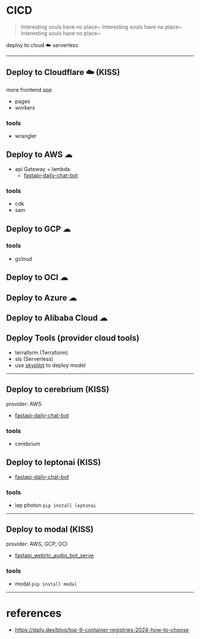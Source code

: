 # CICD

> Interesting souls have no place~
> Interesting souls have no place~
> Interesting souls have no place~

deploy to cloud ☁️ serverless 

---
## Deploy to Cloudflare ☁️ (KISS)
more frontend app
- pages
- workers
### tools
- wrangler

## Deploy to AWS ☁
- api Gateway + lambda
  - [fastapi-daily-chat-bot](https://github.com/ai-bot-pro/chat-bot/tree/feat/deploy/deploy/aws/fastapi-daily-chat-bot)
### tools
- cdk
- sam

## Deploy to GCP ☁
### tools
- gcloud

## Deploy to OCI ☁

## Deploy to Azure ☁

## Deploy to Alibaba Cloud ☁

## Deploy Tools (provider cloud tools)
- terraform (Terraform)
- sls (Serverless)
- use [skypilot](https://skypilot.readthedocs.io/en/latest/docs/index.html) to deploy model

---

## Deploy to cerebrium (KISS)
provider: AWS
- [fastapi-daily-chat-bot](https://github.com/ai-bot-pro/achatbot/tree/main/deploy/cerebrium/fastapi-daily-chat-bot)
### tools
- cerebrium

## Deploy to leptonai (KISS)
- [fastapi-daily-chat-bot](https://github.com/ai-bot-pro/achatbot/tree/main/deploy/leptonai/fastapi-daily-chat-bot)

### tools
- lep photon `pip install leptonai`
---

## Deploy to modal (KISS)
provider: AWS, GCP, OCI
- [fastapi_webrtc_audio_bot_serve](https://github.com/ai-bot-pro/achatbot/tree/main/deploy/modal/src/fastapi_webrtc_audio_bot_serve.py)

### tools
- modal `pip install modal`
---


# references
- https://daily.dev/blog/top-9-container-registries-2024-how-to-choose